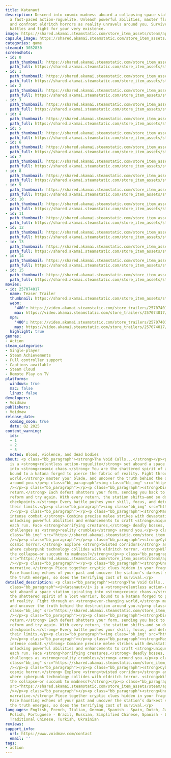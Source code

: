 ```yaml
---
title: Katanaut
description: Descend into cosmic madness aboard a collapsing space station in Katanaut,
  a fast-paced action-roguelite. Unleash powerful abilities, master fluid combat,
  and confront eldritch horrors as reality unravels around you. Survive relentless
  battles and fight for your very existence.
image: https://shared.akamai.steamstatic.com/store_item_assets/steam/apps/3032830/header.jpg?t=1732749145
capsule_image: https://shared.akamai.steamstatic.com/store_item_assets/steam/apps/3032830/b2302fc46adb1c4f5f86362e829881f269dad38a/capsule_231x87.jpg?t=1732749145
categories: game
steamid: 3032830
screenshots:
- id: 0
  path_thumbnail: https://shared.akamai.steamstatic.com/store_item_assets/steam/apps/3032830/ss_f61f2ee2219c7be29f6a484ab2b8bb5c443e3fe2.600x338.jpg?t=1732749145
  path_full: https://shared.akamai.steamstatic.com/store_item_assets/steam/apps/3032830/ss_f61f2ee2219c7be29f6a484ab2b8bb5c443e3fe2.1920x1080.jpg?t=1732749145
- id: 1
  path_thumbnail: https://shared.akamai.steamstatic.com/store_item_assets/steam/apps/3032830/ss_c1e7932c4416bd54dd15d8869ec05dc4a29b85ac.600x338.jpg?t=1732749145
  path_full: https://shared.akamai.steamstatic.com/store_item_assets/steam/apps/3032830/ss_c1e7932c4416bd54dd15d8869ec05dc4a29b85ac.1920x1080.jpg?t=1732749145
- id: 2
  path_thumbnail: https://shared.akamai.steamstatic.com/store_item_assets/steam/apps/3032830/ss_0317da1ead9b9926b82d2985f3dc21ec751d35d2.600x338.jpg?t=1732749145
  path_full: https://shared.akamai.steamstatic.com/store_item_assets/steam/apps/3032830/ss_0317da1ead9b9926b82d2985f3dc21ec751d35d2.1920x1080.jpg?t=1732749145
- id: 3
  path_thumbnail: https://shared.akamai.steamstatic.com/store_item_assets/steam/apps/3032830/ss_252fcd22a69541168cabef178ac3374cbda4e654.600x338.jpg?t=1732749145
  path_full: https://shared.akamai.steamstatic.com/store_item_assets/steam/apps/3032830/ss_252fcd22a69541168cabef178ac3374cbda4e654.1920x1080.jpg?t=1732749145
- id: 4
  path_thumbnail: https://shared.akamai.steamstatic.com/store_item_assets/steam/apps/3032830/ss_dcdb45738469182531ec4930b8fb620ecccdb1a4.600x338.jpg?t=1732749145
  path_full: https://shared.akamai.steamstatic.com/store_item_assets/steam/apps/3032830/ss_dcdb45738469182531ec4930b8fb620ecccdb1a4.1920x1080.jpg?t=1732749145
- id: 5
  path_thumbnail: https://shared.akamai.steamstatic.com/store_item_assets/steam/apps/3032830/ss_7b7034f52cbde8028b0a5450cd31567f475f78d8.600x338.jpg?t=1732749145
  path_full: https://shared.akamai.steamstatic.com/store_item_assets/steam/apps/3032830/ss_7b7034f52cbde8028b0a5450cd31567f475f78d8.1920x1080.jpg?t=1732749145
- id: 6
  path_thumbnail: https://shared.akamai.steamstatic.com/store_item_assets/steam/apps/3032830/ss_66c4c678d9623157509fb69ab09f4b1c6399ca2a.600x338.jpg?t=1732749145
  path_full: https://shared.akamai.steamstatic.com/store_item_assets/steam/apps/3032830/ss_66c4c678d9623157509fb69ab09f4b1c6399ca2a.1920x1080.jpg?t=1732749145
- id: 7
  path_thumbnail: https://shared.akamai.steamstatic.com/store_item_assets/steam/apps/3032830/ss_394b7692d512df9a42080490ecc06ff7a5fd84dd.600x338.jpg?t=1732749145
  path_full: https://shared.akamai.steamstatic.com/store_item_assets/steam/apps/3032830/ss_394b7692d512df9a42080490ecc06ff7a5fd84dd.1920x1080.jpg?t=1732749145
- id: 8
  path_thumbnail: https://shared.akamai.steamstatic.com/store_item_assets/steam/apps/3032830/ss_77f3add231f25dec982177d9750bcece69ecd811.600x338.jpg?t=1732749145
  path_full: https://shared.akamai.steamstatic.com/store_item_assets/steam/apps/3032830/ss_77f3add231f25dec982177d9750bcece69ecd811.1920x1080.jpg?t=1732749145
- id: 9
  path_thumbnail: https://shared.akamai.steamstatic.com/store_item_assets/steam/apps/3032830/ss_b21838b50ec5a6da550129f3405ffab56a717871.600x338.jpg?t=1732749145
  path_full: https://shared.akamai.steamstatic.com/store_item_assets/steam/apps/3032830/ss_b21838b50ec5a6da550129f3405ffab56a717871.1920x1080.jpg?t=1732749145
- id: 10
  path_thumbnail: https://shared.akamai.steamstatic.com/store_item_assets/steam/apps/3032830/ss_5a2cf4c6dd45001f85d2cae1a355d58c801a783f.600x338.jpg?t=1732749145
  path_full: https://shared.akamai.steamstatic.com/store_item_assets/steam/apps/3032830/ss_5a2cf4c6dd45001f85d2cae1a355d58c801a783f.1920x1080.jpg?t=1732749145
- id: 11
  path_thumbnail: https://shared.akamai.steamstatic.com/store_item_assets/steam/apps/3032830/ss_1fa1cadc77623affd023f8d87d3a8bdc9a2046b4.600x338.jpg?t=1732749145
  path_full: https://shared.akamai.steamstatic.com/store_item_assets/steam/apps/3032830/ss_1fa1cadc77623affd023f8d87d3a8bdc9a2046b4.1920x1080.jpg?t=1732749145
- id: 12
  path_thumbnail: https://shared.akamai.steamstatic.com/store_item_assets/steam/apps/3032830/ss_06d6ca78753bc4d8fa8daa7e4c51b5fe4dc48fb5.600x338.jpg?t=1732749145
  path_full: https://shared.akamai.steamstatic.com/store_item_assets/steam/apps/3032830/ss_06d6ca78753bc4d8fa8daa7e4c51b5fe4dc48fb5.1920x1080.jpg?t=1732749145
- id: 13
  path_thumbnail: https://shared.akamai.steamstatic.com/store_item_assets/steam/apps/3032830/ss_d2f81fc8bdd910e633f16de7b07a45fae3a884c6.600x338.jpg?t=1732749145
  path_full: https://shared.akamai.steamstatic.com/store_item_assets/steam/apps/3032830/ss_d2f81fc8bdd910e633f16de7b07a45fae3a884c6.1920x1080.jpg?t=1732749145
- id: 14
  path_thumbnail: https://shared.akamai.steamstatic.com/store_item_assets/steam/apps/3032830/ss_f5b11e2364901c2043c067bb8da0f9f1af6bbeac.600x338.jpg?t=1732749145
  path_full: https://shared.akamai.steamstatic.com/store_item_assets/steam/apps/3032830/ss_f5b11e2364901c2043c067bb8da0f9f1af6bbeac.1920x1080.jpg?t=1732749145
- id: 15
  path_thumbnail: https://shared.akamai.steamstatic.com/store_item_assets/steam/apps/3032830/ss_c7adf3b49ae22c1fc8c7294a03aa03e2f9587165.600x338.jpg?t=1732749145
  path_full: https://shared.akamai.steamstatic.com/store_item_assets/steam/apps/3032830/ss_c7adf3b49ae22c1fc8c7294a03aa03e2f9587165.1920x1080.jpg?t=1732749145
movies:
- id: 257074017
  name: Teaser Trailer
  thumbnail: https://shared.akamai.steamstatic.com/store_item_assets/steam/apps/257074017/a868ecf8aeffe7e4c667c6155f13fd56d64dda8a/movie_600x337.jpg?t=1732211574
  webm:
    '480': https://video.akamai.steamstatic.com/store_trailers/257074017/movie480_vp9.webm?t=1732211574
    max: https://video.akamai.steamstatic.com/store_trailers/257074017/movie_max_vp9.webm?t=1732211574
  mp4:
    '480': https://video.akamai.steamstatic.com/store_trailers/257074017/movie480.mp4?t=1732211574
    max: https://video.akamai.steamstatic.com/store_trailers/257074017/movie_max.mp4?t=1732211574
  highlight: true
genres:
- Action
steam_categories:
- Single-player
- Steam Achievements
- Full controller support
- Captions available
- Steam Cloud
- Remote Play on TV
platforms:
  windows: true
  mac: false
  linux: false
developers:
- Voidmaw
publishers:
- Voidmaw
release_date:
  coming_soon: true
  date: Q2 2025
content_warning:
  ids:
  - 1
  - 2
  - 5
  notes: Blood, violence, and dead bodies
about: <p class="bb_paragraph"><strong>The Void Calls...</strong></p><p class="bb_paragraph"><i>Katanaut</i>
  is a <strong>relentless action-roguelite</strong> set aboard a space station spiraling
  into <strong>cosmic chaos.</strong> You are the shattered spirit of a lost warrior,
  bound to a katana forged to pierce the fabric of reality. Fight through an <strong>ever-changing
  world,</strong> master your blade, and uncover the truth behind the destruction
  around you.</p><p class="bb_paragraph"><img class="bb_img" src="https://shared.akamai.steamstatic.com/store_item_assets/steam/apps/3032830/extras/gif2.gif?t=1732749145"
  /></p><p class="bb_paragraph"></p><p class="bb_paragraph"><strong>Die, adapt, and
  return.</strong> Each defeat shatters your form, sending you back to the void to
  reform and try again. With every return, the station shifts—and so do you. <strong>No
  checkpoints.</strong> Every battle pushes your skill, focus, and determination to
  their limits.</p><p class="bb_paragraph"><img class="bb_img" src="https://shared.akamai.steamstatic.com/store_item_assets/steam/apps/3032830/extras/gif1.gif?t=1732749145"
  /></p><p class="bb_paragraph"></p><p class="bb_paragraph"><strong>Master fast and
  intense combat.</strong> Combine precise melee strikes with devastating ranged attacks,
  unlocking powerful abilities and enhancements to craft <strong>unique builds</strong>
  each run. Face <strong>horrifying creatures,</strong> deadly bosses, and escalating
  challenges as <strong>reality crumbles</strong> around you.</p><p class="bb_paragraph"><img
  class="bb_img" src="https://shared.akamai.steamstatic.com/store_item_assets/steam/apps/3032830/extras/gif4.gif?t=1732749145"
  /></p><p class="bb_paragraph"></p><p class="bb_paragraph"><strong>Cyberpunk meets
  cosmic horror.</strong> Explore <strong>twisted corridors</strong> and eerie environments
  where cyberpunk technology collides with eldritch terror. <strong>Will you survive
  the collapse—or succumb to madness?</strong></p><p class="bb_paragraph"><img class="bb_img"
  src="https://shared.akamai.steamstatic.com/store_item_assets/steam/apps/3032830/extras/gif3.gif?t=1732749145"
  /></p><p class="bb_paragraph"></p><p class="bb_paragraph"><strong>Unravel a fractured
  narrative.</strong> Piece together cryptic clues hidden in your fragmented memories.
  Face haunting echoes of your past and uncover the station’s darkest secrets. As
  the truth emerges, so does the terrifying cost of survival.</p>
detailed_description: <p class="bb_paragraph"><strong>The Void Calls...</strong></p><p
  class="bb_paragraph"><i>Katanaut</i> is a <strong>relentless action-roguelite</strong>
  set aboard a space station spiraling into <strong>cosmic chaos.</strong> You are
  the shattered spirit of a lost warrior, bound to a katana forged to pierce the fabric
  of reality. Fight through an <strong>ever-changing world,</strong> master your blade,
  and uncover the truth behind the destruction around you.</p><p class="bb_paragraph"><img
  class="bb_img" src="https://shared.akamai.steamstatic.com/store_item_assets/steam/apps/3032830/extras/gif2.gif?t=1732749145"
  /></p><p class="bb_paragraph"></p><p class="bb_paragraph"><strong>Die, adapt, and
  return.</strong> Each defeat shatters your form, sending you back to the void to
  reform and try again. With every return, the station shifts—and so do you. <strong>No
  checkpoints.</strong> Every battle pushes your skill, focus, and determination to
  their limits.</p><p class="bb_paragraph"><img class="bb_img" src="https://shared.akamai.steamstatic.com/store_item_assets/steam/apps/3032830/extras/gif1.gif?t=1732749145"
  /></p><p class="bb_paragraph"></p><p class="bb_paragraph"><strong>Master fast and
  intense combat.</strong> Combine precise melee strikes with devastating ranged attacks,
  unlocking powerful abilities and enhancements to craft <strong>unique builds</strong>
  each run. Face <strong>horrifying creatures,</strong> deadly bosses, and escalating
  challenges as <strong>reality crumbles</strong> around you.</p><p class="bb_paragraph"><img
  class="bb_img" src="https://shared.akamai.steamstatic.com/store_item_assets/steam/apps/3032830/extras/gif4.gif?t=1732749145"
  /></p><p class="bb_paragraph"></p><p class="bb_paragraph"><strong>Cyberpunk meets
  cosmic horror.</strong> Explore <strong>twisted corridors</strong> and eerie environments
  where cyberpunk technology collides with eldritch terror. <strong>Will you survive
  the collapse—or succumb to madness?</strong></p><p class="bb_paragraph"><img class="bb_img"
  src="https://shared.akamai.steamstatic.com/store_item_assets/steam/apps/3032830/extras/gif3.gif?t=1732749145"
  /></p><p class="bb_paragraph"></p><p class="bb_paragraph"><strong>Unravel a fractured
  narrative.</strong> Piece together cryptic clues hidden in your fragmented memories.
  Face haunting echoes of your past and uncover the station’s darkest secrets. As
  the truth emerges, so does the terrifying cost of survival.</p>
languages: English, French, Italian, German, Spanish - Spain, Dutch, Japanese, Korean,
  Polish, Portuguese - Brazil, Russian, Simplified Chinese, Spanish - Latin America,
  Traditional Chinese, Turkish, Ukrainian
reviews:
support_info:
  url: https://www.voidmaw.com/contact
  email: ''
tags:
- action
---
```

